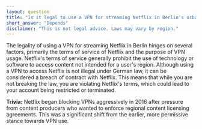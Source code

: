 ```yaml
---
layout: question
title: "Is it legal to use a VPN for streaming Netflix in Berlin's urban areas?"
short_answer: "Depends"
disclaimer: "This is not legal advice. Laws may vary by region."
---
```


The legality of using a VPN for streaming Netflix in Berlin hinges on several factors, primarily the terms of service of Netflix and the purpose of VPN usage. Netflix's terms of service generally prohibit the use of technology or software to access content not intended for a user's region. Although using a VPN to access Netflix is not illegal under German law, it can be considered a breach of contract with Netflix. This means that while you are not breaking the law, you are violating Netflix's terms, which could lead to your account being restricted or terminated.

**Trivia:** Netflix began blocking VPNs aggressively in 2016 after pressure from content producers who wanted to enforce regional content licensing agreements. This was a significant shift from the earlier, more permissive stance towards VPN use.
